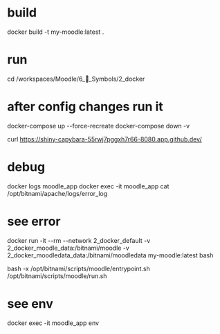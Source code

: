 # build
docker build -t my-moodle:latest .


# run
cd /workspaces/Moodle/6_🔣_Symbols/2_docker

# after config changes run it
docker-compose up --force-recreate
docker-compose down -v


curl https://shiny-capybara-55rwj7pggxh7r66-8080.app.github.dev/

# debug 
docker logs moodle_app
docker exec -it moodle_app cat /opt/bitnami/apache/logs/error_log

# see error 
docker run -it --rm --network 2_docker_default -v 2_docker_moodle_data:/bitnami/moodle -v 2_docker_moodledata_data:/bitnami/moodledata my-moodle:latest bash

bash -x /opt/bitnami/scripts/moodle/entrypoint.sh /opt/bitnami/scripts/moodle/run.sh


# see env
docker exec -it moodle_app env